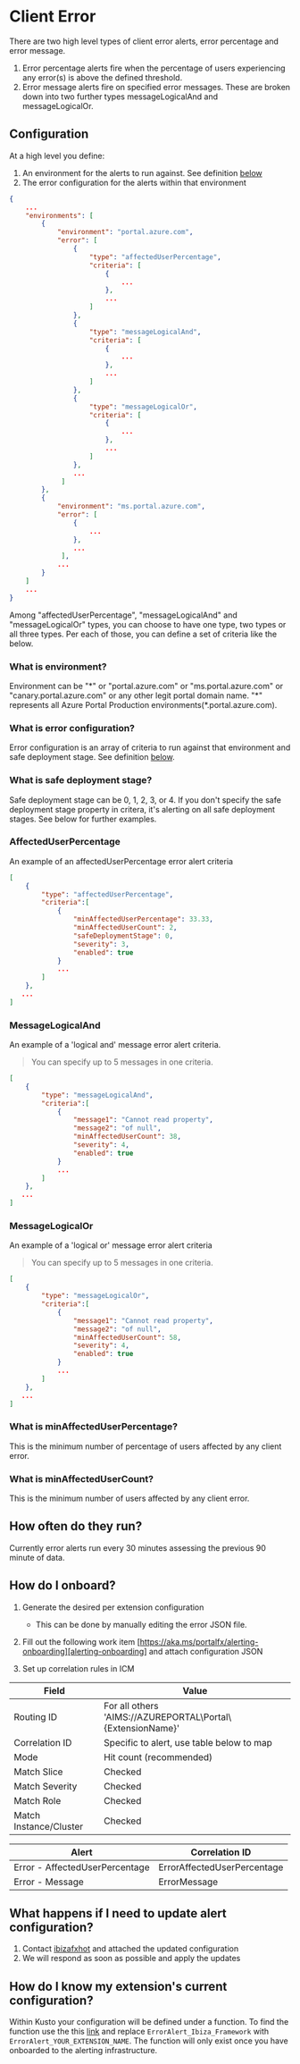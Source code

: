 # Client Error

There are two high level types of client error alerts, error percentage and error message. 
1. Error percentage alerts fire when the percentage of users experiencing any error(s) is above the defined threshold.
2. Error message alerts fire on specified error messages. These are broken down into two further types messageLogicalAnd and messageLogicalOr. 

## Configuration

At a high level you define:

1. An environment for the alerts to run against. See definition [below](#client-error-configuration-what-is-environment)
2. The error configuration for the alerts within that environment

```json
{
    ...
    "environments": [
        {
            "environment": "portal.azure.com", 
            "error": [
                {
                    "type": "affectedUserPercentage", 
                    "criteria": [
                        {
                            ...
                        },
                        ...
                    ]
                },
                {
                    "type": "messageLogicalAnd", 
                    "criteria": [
                        {
                            ...
                        },
                        ...
                    ]
                },
                {
                    "type": "messageLogicalOr", 
                    "criteria": [
                        {
                            ...
                        },
                        ...
                    ]
                },
                ...
             ]
        },
        {
            "environment": "ms.portal.azure.com",
            "error": [
                {
                    ...
                },
                ...
             ],
            ...
        }
    ]
    ...
}
```

Among "affectedUserPercentage", "messageLogicalAnd" and "messageLogicalOr" types, you can choose to have one type, two types or all three types. Per each of those, you can define a set of criteria like the below.

### What is environment?

Environment can be "&ast;" or "portal.azure.com" or "ms.portal.azure.com" or "canary.portal.azure.com" or any other legit portal domain name. "&ast;" represents all Azure Portal Production environments(*.portal.azure.com).

### What is error configuration?

Error configuration is an array of criteria to run against that environment and safe deployment stage. See definition [below](#client-error-configuration-what-is-safe-deployment-stage).

### What is safe deployment stage?
Safe deployment stage can be 0, 1, 2, 3, or 4. If you don't specify the safe deployment stage property in critera, it's alerting on all safe deployment stages. See below for further examples.

### AffectedUserPercentage

An example of an affectedUserPercentage error alert criteria

```json
[
    {
        "type": "affectedUserPercentage",
        "criteria":[
            {
                "minAffectedUserPercentage": 33.33,
                "minAffectedUserCount": 2,
                "safeDeploymentStage": 0,
                "severity": 3,
                "enabled": true
            }
            ...
        ]
    },
   ...
]
```

### MessageLogicalAnd

An example of a 'logical and' message error alert criteria.

> You can specify up to 5 messages in one criteria.

```json
[
    {
        "type": "messageLogicalAnd",
        "criteria":[
            {
                "message1": "Cannot read property",
                "message2": "of null",
                "minAffectedUserCount": 38,
                "severity": 4,
                "enabled": true
            }
            ...
        ]
    },
   ...
]
```

### MessageLogicalOr 

An example of a 'logical or' message error alert criteria

> You can specify up to 5 messages in one criteria.

```json
[
    {
        "type": "messageLogicalOr",
        "criteria":[
            {
                "message1": "Cannot read property",
                "message2": "of null",
                "minAffectedUserCount": 58,
                "severity": 4,
                "enabled": true
            }
            ...
        ]
    },
   ...
]
```

### What is minAffectedUserPercentage?

This is the minimum number of percentage of users affected by any client error.

### What is minAffectedUserCount?

This is the minimum number of users affected by any client error.

## How often do they run?

Currently error alerts run every 30 minutes assessing the previous 90 minute of data.

## How do I onboard?

1.	Generate the desired per extension configuration

    - This can be done by manually editing the error JSON file.

1.	Fill out the following work item [https://aka.ms/portalfx/alerting-onboarding][alerting-onboarding] and attach configuration JSON
1.	Set up correlation rules in ICM


| Field | Value |
| -----  | ----- |
| Routing ID | For all others 'AIMS://AZUREPORTAL\Portal\\{ExtensionName}' |
| Correlation ID | Specific to alert, use table below to map |
| Mode | Hit count (recommended) |
| Match Slice | Checked |
| Match Severity | Checked |
| Match Role | Checked |
| Match Instance/Cluster | Checked |


| Alert | Correlation ID |
| ----- | -------------- |
| Error - AffectedUserPercentage | ErrorAffectedUserPercentage |
| Error - Message | ErrorMessage |

## What happens if I need to update alert configuration?

1.	Contact [ibizafxhot](mailto:ibizafxhot@microsoft.com) and attached the updated configuration
1.	We will respond as soon as possible and apply the updates

## How do I know my extension's current configuration?

Within Kusto your configuration will be defined under a function. To find the function use the this [link][alerting-kusto-partner] and replace `ErrorAlert_Ibiza_Framework` with `ErrorAlert_YOUR_EXTENSION_NAME`. The function will only exist once you have onboarded to the alerting infrastructure.


[alerting-onboarding]: https://aka.ms/portalfx/alerting-onboarding
[alerting-kusto-partner]: https://Azportal.kusto.windows.net/Partner?query=ErrorAlert_Ibiza_Framework()&web=1